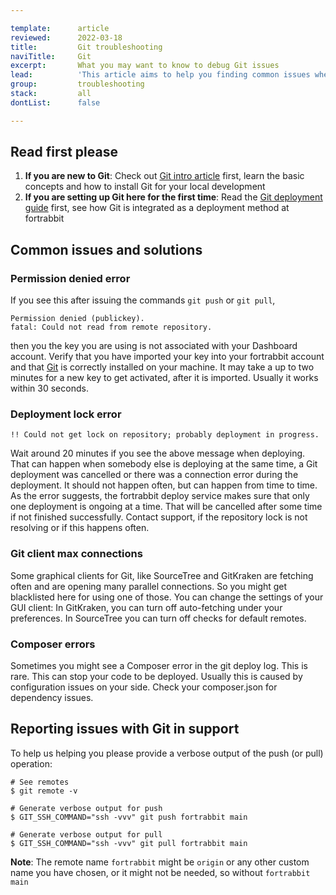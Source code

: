 ```yaml
---

template:      article
reviewed:      2022-03-18
title:         Git troubleshooting
naviTitle:     Git
excerpt:       What you may want to know to debug Git issues
lead:          'This article aims to help you finding common issues when deploying with Git on fortrabbit.'
group:         troubleshooting
stack:         all
dontList:      false

---
```



## Read first please

1. **If you are new to Git**: Check out [Git intro article](/git) first, learn the basic concepts and how to install Git for your local development
2. **If you are setting up Git here for the first time**: Read the [Git deployment guide](/git-deployment) first, see how Git is integrated as a deployment method at fortrabbit 

## Common issues and solutions


### Permission denied error

If you see this after issuing the commands `git push` or `git pull`,

```
Permission denied (publickey).
fatal: Could not read from remote repository.
```

then you the key you are using is not associated with your Dashboard account. Verify that you have imported your key into your fortrabbit account and that [Git](git) is correctly installed on your machine. It may take a up to two minutes for a new key to get activated, after it is imported. Usually it works within 30 seconds.


### Deployment lock error

```
!! Could not get lock on repository; probably deployment in progress.
```

Wait around 20 minutes if you see the above message when deploying. That can happen when somebody else is deploying at the same time, a Git deployment was cancelled or there was a connection error during the deployment. It should not happen often, but can happen from time to time. As the error suggests, the fortrabbit deploy service makes sure that only one deployment is ongoing at a time. That will be cancelled after some time if not finished successfully. Contact support, if the repository lock is not resolving or if this happens often.

### Git client max connections

Some graphical clients for Git, like SourceTree and GitKraken are fetching often and are opening many parallel connections. So you might get blacklisted here for using one of those. You can change the settings of your GUI client: In GitKraken, you can turn off auto-fetching under your preferences. In SourceTree you can turn off checks for default remotes.


### Composer errors

Sometimes you might see a Composer error in the git deploy log. This is rare. This can stop your code to be deployed. Usually this is caused by configuration issues on your side. Check your composer.json for dependency issues.


## Reporting issues with Git in support

To help us helping you please provide a verbose output of the push (or pull) operation:

```
# See remotes
$ git remote -v

# Generate verbose output for push
$ GIT_SSH_COMMAND="ssh -vvv" git push fortrabbit main

# Generate verbose output for pull
$ GIT_SSH_COMMAND="ssh -vvv" git pull fortrabbit main
```

**Note**: The remote name `fortrabbit` might be `origin` or any other custom name you have chosen, or it might not be needed, so without `fortrabbit main`
